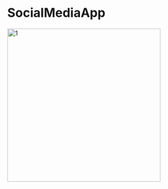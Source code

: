 # SocialMediaApp

<img height="350" alt="1" src="https://github.com/ykphn/SocialMediaApp/assets/116540963/4aeca793-6de8-4907-b15b-0c35c6431612">
